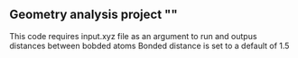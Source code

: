 ## Geometry analysis project ""
This code requires input.xyz file as an argument to run and outpus distances between bobded atoms
Bonded distance is set to a default of 1.5
